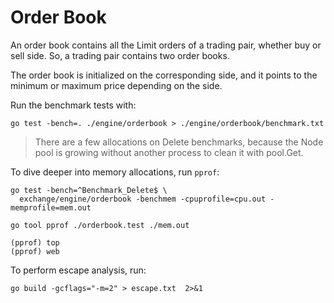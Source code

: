 # Order Book

An order book contains all the Limit orders of a trading pair, whether buy or sell side. So, a trading pair contains two order books.

The order book is initialized on the corresponding side, and it points to the
minimum or maximum price depending on the side. 

Run the benchmark tests with:

```
go test -bench=. ./engine/orderbook > ./engine/orderbook/benchmark.txt
```

> There are a few allocations on Delete benchmarks, because the Node pool
is growing without another process to clean it with pool.Get.

To dive deeper into memory allocations, run `pprof`:

```
go test -bench=^Benchmark_Delete$ \
  exchange/engine/orderbook -benchmem -cpuprofile=cpu.out -memprofile=mem.out

go tool pprof ./orderbook.test ./mem.out

(pprof) top
(pprof) web
```

To perform escape analysis, run:

```
go build -gcflags="-m=2" > escape.txt  2>&1  
```
